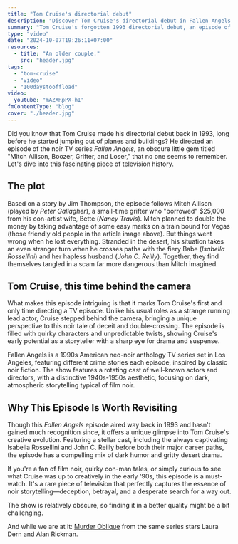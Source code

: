 ```yaml
---
title: "Tom Cruise's directorial debut"
description: "Discover Tom Cruise's directorial debut in Fallen Angels. Grifter Mitch Allison's desert schemes unravel in this quirky noir featuring Peter Gallagher and Isabella Rossellini."
summary: "Tom Cruise's forgotten 1993 directorial debut, an episode of Fallen Angels, tells the story of grifter Mitch Allison's desert misadventures. Starring Peter Gallagher, Isabella Rossellini, and John C. Reilly, it's a dark, quirky noir full of cons and twists."
type: "video"
date: "2024-10-07T19:26:11+07:00"
resources:
  - title: "An older couple."
    src: "header.jpg"
tags:
  - "tom-cruise"
  - "video"
  - "100daystooffload"
video:
  youtube: "mAZXRpPX-hI"
fmContentType: "blog"
cover: "./header.jpg"
---
```


Did you know that Tom Cruise made his directorial debut back in 1993, long before he started jumping out of planes and buildings? He directed an episode of the noir TV series *Fallen Angels*, an obscure little gem titled "Mitch Allison, Boozer, Grifter, and Loser," that no one seems to remember. Let's dive into this fascinating piece of television history.

## The plot

Based on a story by Jim Thompson, the episode follows Mitch Allison (played by *Peter Gallagher*), a small-time grifter who "borrowed" $25,000 from his con-artist wife, Bette (*Nancy Travis*). Mitch planned to double the money by taking advantage of some easy marks on a train bound for Vegas (those friendly old people in the article image above). But things went wrong when he lost everything. Stranded in the desert, his situation takes an even stranger turn when he crosses paths with the fiery Babe (*Isabella Rossellini*) and her hapless husband (*John C. Reilly*). Together, they find themselves tangled in a scam far more dangerous than Mitch imagined.

## Tom Cruise, this time behind the camera

What makes this episode intriguing is that it marks Tom Cruise's first and only time directing a TV episode. Unlike his usual roles as a strange running lead actor, Cruise stepped behind the camera, bringing a unique perspective to this noir tale of deceit and double-crossing. The episode is filled with quirky characters and unpredictable twists, showing Cruise's early potential as a storyteller with a sharp eye for drama and suspense.

Fallen Angels is a 1990s American neo-noir anthology TV series set in Los Angeles, featuring different crime stories each episode, inspired by classic noir fiction. The show features a rotating cast of well-known actors and directors, with a distinctive 1940s-1950s aesthetic, focusing on dark, atmospheric storytelling typical of film noir.

## Why This Episode Is Worth Revisiting

Though this *Fallen Angels* episode aired way back in 1993 and hasn't gained much recognition since, it offers a unique glimpse into Tom Cruise's creative evolution. Featuring a stellar cast, including the always captivating Isabella Rossellini and John C. Reilly before both their major career paths, the episode has a compelling mix of dark humor and gritty desert drama.

If you're a fan of film noir, quirky con-man tales, or simply curious to see what Cruise was up to creatively in the early '90s, this episode is a must-watch. It's a rare piece of television that perfectly captures the essence of noir storytelling—deception, betrayal, and a desperate search for a way out.

The show is relatively obscure, so finding it in a better quality might be a bit challenging. 

And while we are at it: [Murder Oblique](https://www.youtube.com/watch?v=sHDU4YpKDnE) from the same series stars Laura Dern and Alan Rickman.
